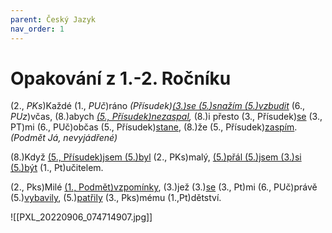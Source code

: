 ```yaml
---
parent: Český Jazyk
nav_order: 1
---
```


# Opakování z 1.-2. Ročníku

(2., *PKs*)Každé (1., *PUč*)ráno *(Přísudek)<u>(3.)se (5.)snažím (5.)vzbudit</u>* (6., *PUz*)včas, (8.)abych *<u>(5., Přísudek)nezaspal</u>,* (8.)i přesto (3., Přísudek)<u>se</u> (3., PT)mi (6., PUč)občas (5., Přísudek)<u>stane</u>, (8.)že (5., Přísudek)<u>zaspím</u>. *(Podmět Já, nevyjádřené)*


(8.)Když <u>(5., Přísudek)jsem (5.)byl</u> (2., PKs)malý, <u>(5.)přál (5.)jsem (3.)si (5.)být</u> (1., Pt)učitelem.


(2., Pks)Milé <u>(1., Podmět)vzpomínky</u>, (3.)jež (3.)<u>se</u> (3., Pt)mi (6., PUč)právě (5.)<u>vybavily</u>, (5.)<u>patřily</u> (3., Pks)mému (1.,Pt)dětství.

![[PXL_20220906_074714907.jpg]]